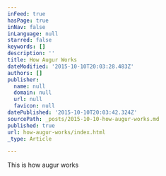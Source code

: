 ```yaml
---
inFeed: true
hasPage: true
inNav: false
inLanguage: null
starred: false
keywords: []
description: ''
title: How Augur Works
dateModified: '2015-10-10T20:03:28.483Z'
authors: []
publisher:
  name: null
  domain: null
  url: null
  favicon: null
datePublished: '2015-10-10T20:03:42.324Z'
sourcePath: _posts/2015-10-10-how-augur-works.md
published: true
url: how-augur-works/index.html
_type: Article

---
```

This is how augur works